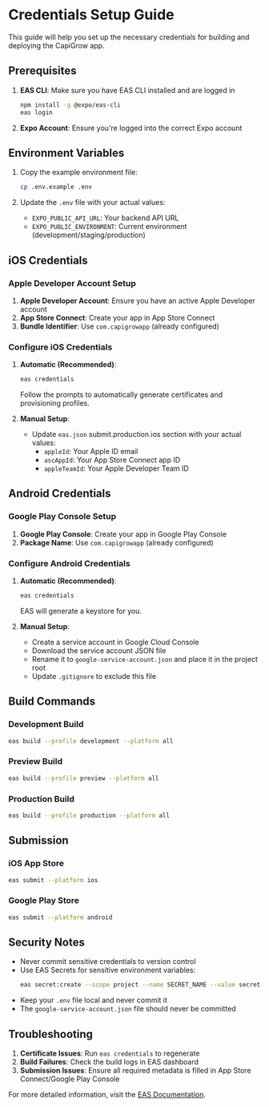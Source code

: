 # Credentials Setup Guide

This guide will help you set up the necessary credentials for building and deploying the CapiGrow app.

## Prerequisites

1. **EAS CLI**: Make sure you have EAS CLI installed and are logged in
   ```bash
   npm install -g @expo/eas-cli
   eas login
   ```

2. **Expo Account**: Ensure you're logged into the correct Expo account

## Environment Variables

1. Copy the example environment file:
   ```bash
   cp .env.example .env
   ```

2. Update the `.env` file with your actual values:
   - `EXPO_PUBLIC_API_URL`: Your backend API URL
   - `EXPO_PUBLIC_ENVIRONMENT`: Current environment (development/staging/production)

## iOS Credentials

### Apple Developer Account Setup

1. **Apple Developer Account**: Ensure you have an active Apple Developer account
2. **App Store Connect**: Create your app in App Store Connect
3. **Bundle Identifier**: Use `com.capigrowapp` (already configured)

### Configure iOS Credentials

1. **Automatic (Recommended)**:
   ```bash
   eas credentials
   ```
   Follow the prompts to automatically generate certificates and provisioning profiles.

2. **Manual Setup**:
   - Update `eas.json` submit.production.ios section with your actual values:
     - `appleId`: Your Apple ID email
     - `ascAppId`: Your App Store Connect app ID
     - `appleTeamId`: Your Apple Developer Team ID

## Android Credentials

### Google Play Console Setup

1. **Google Play Console**: Create your app in Google Play Console
2. **Package Name**: Use `com.capigrowapp` (already configured)

### Configure Android Credentials

1. **Automatic (Recommended)**:
   ```bash
   eas credentials
   ```
   EAS will generate a keystore for you.

2. **Manual Setup**:
   - Create a service account in Google Cloud Console
   - Download the service account JSON file
   - Rename it to `google-service-account.json` and place it in the project root
   - Update `.gitignore` to exclude this file

## Build Commands

### Development Build
```bash
eas build --profile development --platform all
```

### Preview Build
```bash
eas build --profile preview --platform all
```

### Production Build
```bash
eas build --profile production --platform all
```

## Submission

### iOS App Store
```bash
eas submit --platform ios
```

### Google Play Store
```bash
eas submit --platform android
```

## Security Notes

- Never commit sensitive credentials to version control
- Use EAS Secrets for sensitive environment variables:
  ```bash
  eas secret:create --scope project --name SECRET_NAME --value secret_value
  ```
- Keep your `.env` file local and never commit it
- The `google-service-account.json` file should never be committed

## Troubleshooting

1. **Certificate Issues**: Run `eas credentials` to regenerate
2. **Build Failures**: Check the build logs in EAS dashboard
3. **Submission Issues**: Ensure all required metadata is filled in App Store Connect/Google Play Console

For more detailed information, visit the [EAS Documentation](https://docs.expo.dev/build/introduction/).